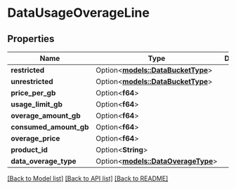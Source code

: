 # DataUsageOverageLine

## Properties

Name | Type | Description | Notes
------------ | ------------- | ------------- | -------------
**restricted** | Option<[**models::DataBucketType**](DataBucketType.md)> |  | [optional]
**unrestricted** | Option<[**models::DataBucketType**](DataBucketType.md)> |  | [optional]
**price_per_gb** | Option<**f64**> |  | [optional]
**usage_limit_gb** | Option<**f64**> |  | [optional]
**overage_amount_gb** | Option<**f64**> |  | [optional]
**consumed_amount_gb** | Option<**f64**> |  | [optional]
**overage_price** | Option<**f64**> |  | [optional]
**product_id** | Option<**String**> |  | [optional]
**data_overage_type** | Option<[**models::DataOverageType**](DataOverageType.md)> |  | [optional]

[[Back to Model list]](../README.md#documentation-for-models) [[Back to API list]](../README.md#documentation-for-api-endpoints) [[Back to README]](../README.md)


